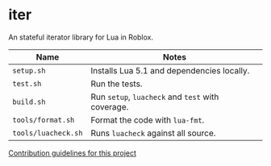 # iter

An stateful iterator library for Lua in Roblox.

| Name                | Notes                                             |
| ------------------- | ------------------------------------------------- |
| `setup.sh`          | Installs Lua 5.1 and dependencies locally.        |
| `test.sh`           | Run the tests.                                    |
| `build.sh`          | Run `setup`, `luacheck` and `test` with coverage. |
| `tools/format.sh`   | Format the code with `lua-fmt`.                   |
| `tools/luacheck.sh` | Runs `luacheck` against all source.               |

[Contribution guidelines for this project](docs/CONTRIBUTING.md)
